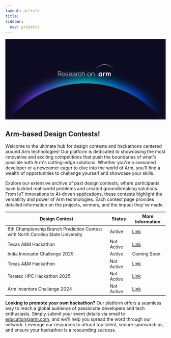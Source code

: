 ```yaml
---
layout: article
title: 
sidebar:
  nav: projects
---
```

<img class="image image--xl" src="../../images/Research_on_arm_banner.png"/>

## Arm-based Design Contests!

Welcome to the ultimate hub for design contests and hackathons centered around Arm technologies! Our platform is dedicated to showcasing the most innovative and exciting competitions that push the boundaries of what's possible with Arm's cutting-edge solutions. Whether you're a seasoned developer or a newcomer eager to dive into the world of Arm, you'll find a wealth of opportunities to challenge yourself and showcase your skills.

Explore our extensive archive of past design contests, where participants have tackled real-world problems and created groundbreaking solutions. From IoT innovations to AI-driven applications, these contests highlight the versatility and power of Arm technologies. Each contest page provides detailed information on the projects, winners, and the impact they've made.

<!DOCTYPE html>
<html lang="en">
<head>
  <meta charset="UTF-8">
  <title>Design Contests</title>
</head>
<body>
  <table>
    <thead>
      <tr>
        <th>Design Contest</th>
        <th>Status</th>
        <th>More Information</th>
      </tr>
    </thead>
    <tbody>
      <tr class="active">
        <td>6th Championship Branch Prediction Contest with North Carolina State University</td>
        <td>Active</td>
        <td>
          <a href="https://ericrotenberg.wordpress.ncsu.edu/cbp2025/#CBP2025framework" target="_blank">Link</a>
        </td>
      </tr>
      <tr>
        <td>Texas A&M Hackathon</td>
        <td>Not Active</td>
        <td>
          <a href="https://community.arm.com/arm-ambassadors/b/blog/posts/arm-at-tamuhack-2025" target="_blank">Link</a>
        </td>
      </tr>
            <tr class="active">
        <td>India Innovator Challenge 2025</td>
        <td>Active</td>
        <td>
          <a>Coming Soon</a>
        </td>
      </tr>
      <tr>
        <td>Texas A&M Hackathon</td>
        <td>Not Active</td>
        <td>
          <a href="https://community.arm.com/arm-ambassadors/b/blog/posts/arm-at-tamuhack-2025" target="_blank">Link</a>
        </td>
      <tr>
        <td>Teratec HPC Hackathon 2025</td>
        <td>Not Active</td>
        <td>
          <a href="https://teratec.eu/activites/Hackathon.html" target="_blank">Link</a>
        </td>
      </tr>
      <tr>
        <td>Arm Inventors Challenge 2024</td>
        <td>Not Active</td>
        <td>
          <a href="https://community.arm.com/events/the-inventors-challenge-2024/" target="_blank">Link</a>
        </td>
      </tr>
    </tbody>
  </table>
</body>
</html>






**Looking to promote your own hackathon?** Our platform offers a seamless way to reach a global audience of passionate developers and tech enthusiasts. Simply submit your event details via email to education@arm.com, and we'll help you spread the word through our network. Leverage our resources to attract top talent, secure sponsorships, and ensure your hackathon is a resounding success.